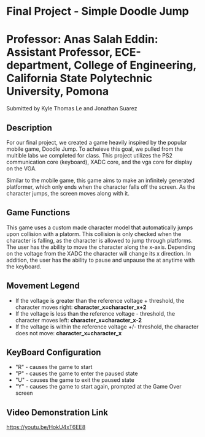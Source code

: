 # Final Project - Simple Doodle Jump
# Professor: Anas Salah Eddin: Assistant Professor, ECE-department, College of Engineering, California State Polytechnic University, Pomona 
Submitted by Kyle Thomas Le and Jonathan Suarez 

## Description
For our final project, we created a game heavily inspired by the popular mobile game, Doodle Jump. To acheieve this goal, we pulled from the multible labs we completed for class. This project utilizes the PS2 communication core (keyboard), XADC core, and the vga core for display on the VGA.

Similar to the mobile game, this game aims to make an infinitely generated platformer, which only ends when the character falls off the screen. As the character jumps, the screen moves along with it.  

## Game Functions 
This game uses a custom made character model that automatically jumps upon collision with a platorm. This collision is only checked when the character is falling, as the character is allowed to jump through platforms. The user has the ability to move the character along the x-axis. Depending on the voltage from the XADC the character will change its x direction. In addition, the user has the ability to pause and unpause the at anytime with the keyboard. 

## Movement Legend
  * If the voltage is greater than the reference voltage + threshold, the character moves right: **character_x=character_x+2**
  * If the voltage is less than the reference voltage - threshold, the character moves left: **character_x=character_x-2**
  * If the voltage is within the reference voltage +/- threshold, the character does not move: **character_x=character_x**

## KeyBoard Configuration
  * "R" - causes the game to start
  * "P" - causes the game to enter the paused state
  * "U" - causes the game to exit the paused state
  * "Y" - causes the game to start again, prompted at the Game Over screen

## Video Demonstration Link
https://youtu.be/HokU4xT6EE8

